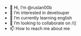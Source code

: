 - 👋 Hi, I’m @ruslan00b
- 👀 I’m interested in develouper
- 🌱 I’m currently learning english
- 💞️ I’m looking to collaborate on /((
- 📫 How to reach me about me

<!---
ruslan00b/ruslan00b is a ✨ special ✨ repository because its `README.md` (this file) appears on your GitHub profile.
You can click the Preview link to take a look at your changes.
--->
